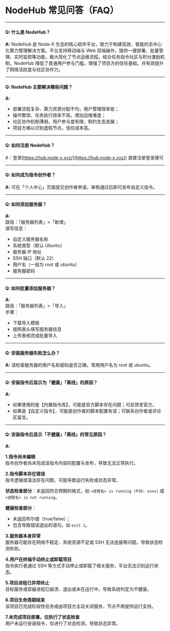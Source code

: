 # NodeHub 常见问答（FAQ）

***

#### Q: 什么是 NodeHub？

**A:** NodeHub 是 Node-X 生态的核心软件平台，致力于构建高效、智能的去中心化算力管理解决方案。平台支持移动端与 Web 双端操作，提供一键部署、批量管理、实时监控等功能，极大简化了节点运维流程。结合任务指令社区与积分激励机制，NodeHub 降低了普通用户参与门槛，增强了项目方的信任基础，并有效提升了网络活跃度与社区协作力。

***

#### Q: NodeHub 主要解决哪些问题？

**A:**

* 部署流程复杂、算力资源分配不均，用户管理效率低；
* 操作繁琐、任务执行效率不高，增加运维难度；
* 社区协作机制薄弱，用户参与度有限，制约生态发展；
* 项目方难以识别虚假节点，信任成本高。

***

#### Q: 如何注册 NodeHub？

A：登录[https://hub.node-x.xyz/](https://hub.node-x.xyz/) 直接注册登录便可

***

#### Q: 如何成为指令创作者？

**A:** 可在「个人中心」页面提交创作者申请，审核通过后即可发布自定义指令。

***

#### Q: 如何添加服务器？

**A:**\
路径：「服务器列表」>「新增」\
填写信息：

* 自定义服务器名称
* 系统类型（默认 Ubuntu）
* 服务器 IP 地址
* SSH 端口（默认 22）
* 用户名（一般为 root 或 ubuntu）
* 服务器密码

***

#### Q: 如何批量添加服务器？

**A:**\
路径：「服务器列表」>「导入」\
步骤：

* 下载导入模板
* 按照表头填写服务器信息
* 上传表格完成批量导入

***

#### Q: 安装服务器失败怎么办？

**A:** 请检查服务器的用户名和密码是否正确，常用用户名为 root 或 ubuntu。

***

#### Q: 安装指令后显示为「健康」「离线」的原因？

**A:**

* 如果使用的是【内置指令库】，可能是官方脚本存在问题；可反馈至官方。
* 如果是【自定义指令】，可能是创作者的脚本配置有误；可联系创作者或评论区留言。

***

#### Q: 安装指令后显示「不健康」「离线」的常见原因？

**A:**

**1.指令尚未编辑**\
指令创作者尚未完成该指令内容的配置与发布，导致无法正常执行。

**2.指令脚本存在错误**\
指令逻辑或语法存在问题，可能导致运行失败或状态异常。

**状态检查部分**：未返回符合预期的格式，如 `<进程名> is running (PID: xxxx)` 或 `<进程名> is not running`。

**健康检查部分**：

* 未返回布尔值（true/false）；
* 包含导致错误退出的语句，如 `exit 1`。

**3.服务器本身异常**\
服务器可能存在网络不稳定、系统资源不足或 SSH 无法连接等问题，导致状态检测失败。

**4.用户在终端手动终止或卸载项目**\
指令执行者通过 SSH 等方式手动停止或卸载了相关服务，平台无法识别运行状态。

**5.项目进程已异常终止**\
目标服务或容器进程已崩溃、退出或未在运行中，导致系统判定为不健康。

**6.项目生命周期结束**\
该项目已完成阶段性任务或由项目方主动关闭服务，节点不再提供运行支持。

**7.未完成项目部署，仅执行了状态检查**\
用户未运行安装指令，仅进行了状态检测，导致状态异常。
